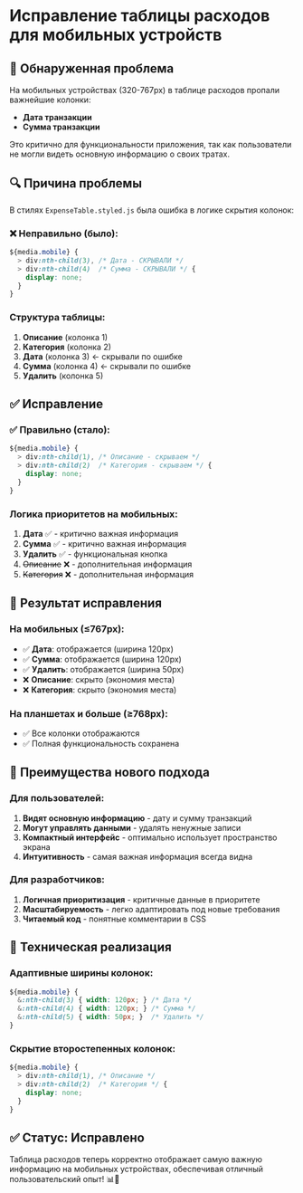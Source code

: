 # Исправление таблицы расходов для мобильных устройств

## 🐛 Обнаруженная проблема

На мобильных устройствах (320-767px) в таблице расходов пропали важнейшие колонки:

- **Дата транзакции**
- **Сумма транзакции**

Это критично для функциональности приложения, так как пользователи не могли видеть основную информацию о своих тратах.

## 🔍 Причина проблемы

В стилях `ExpenseTable.styled.js` была ошибка в логике скрытия колонок:

### ❌ Неправильно (было):

```css
${media.mobile} {
  > div:nth-child(3), /* Дата - СКРЫВАЛИ */
  > div:nth-child(4)  /* Сумма - СКРЫВАЛИ */ {
    display: none;
  }
}
```

### Структура таблицы:

1. **Описание** (колонка 1)
2. **Категория** (колонка 2)
3. **Дата** (колонка 3) ← скрывали по ошибке
4. **Сумма** (колонка 4) ← скрывали по ошибке
5. **Удалить** (колонка 5)

## ✅ Исправление

### ✅ Правильно (стало):

```css
${media.mobile} {
  > div:nth-child(1), /* Описание - скрываем */
  > div:nth-child(2)  /* Категория - скрываем */ {
    display: none;
  }
}
```

### Логика приоритетов на мобильных:

1. **Дата** ✅ - критично важная информация
2. **Сумма** ✅ - критично важная информация
3. **Удалить** ✅ - функциональная кнопка
4. ~~Описание~~ ❌ - дополнительная информация
5. ~~Категория~~ ❌ - дополнительная информация

## 📱 Результат исправления

### На мобильных (≤767px):

- ✅ **Дата**: отображается (ширина 120px)
- ✅ **Сумма**: отображается (ширина 120px)
- ✅ **Удалить**: отображается (ширина 50px)
- ❌ **Описание**: скрыто (экономия места)
- ❌ **Категория**: скрыто (экономия места)

### На планшетах и больше (≥768px):

- ✅ Все колонки отображаются
- ✅ Полная функциональность сохранена

## 🎯 Преимущества нового подхода

### Для пользователей:

1. **Видят основную информацию** - дату и сумму транзакций
2. **Могут управлять данными** - удалять ненужные записи
3. **Компактный интерфейс** - оптимально использует пространство экрана
4. **Интуитивность** - самая важная информация всегда видна

### Для разработчиков:

1. **Логичная приоритизация** - критичные данные в приоритете
2. **Масштабируемость** - легко адаптировать под новые требования
3. **Читаемый код** - понятные комментарии в CSS

## 🚀 Техническая реализация

### Адаптивные ширины колонок:

```css
${media.mobile} {
  &:nth-child(3) { width: 120px; } /* Дата */
  &:nth-child(4) { width: 120px; } /* Сумма */
  &:nth-child(5) { width: 50px; }  /* Удалить */
}
```

### Скрытие второстепенных колонок:

```css
${media.mobile} {
  > div:nth-child(1), /* Описание */
  > div:nth-child(2)  /* Категория */ {
    display: none;
  }
}
```

## ✅ Статус: Исправлено

Таблица расходов теперь корректно отображает самую важную информацию на мобильных устройствах, обеспечивая отличный пользовательский опыт! 📊📱
